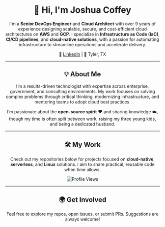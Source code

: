 <div align="center">

# 👋 Hi, I'm Joshua Coffey

I'm a **Senior DevOps Engineer** and **Cloud Architect** with over 9 years of experience designing scalable, secure, and cost-efficient cloud architectures on **AWS** and **GCP**. I specialize in **Infrastructure as Code (IaC)**, **CI/CD pipelines**, and **cloud-native solutions**, with a passion for automating infrastructure to streamline operations and accelerate delivery.

🔗 [LinkedIn](https://www.linkedin.com/in/joshua-r-coffey/) | 📍 Tyler, TX

---

## 💡 About Me

I’m a results-driven technologist with expertise across enterprise, government, and consulting environments. My work focuses on solving complex problems through critical thinking, modernizing infrastructure, and mentoring teams to adopt cloud best practices.

I’m passionate about the **open-source spirit** ❤️ and sharing knowledge ☁️, though my time is often split between work, raising my three young kids, and being a dedicated husband.

---

## 🛠️ My Work

Check out my repositories below for projects focused on **cloud-native**, **serverless**, and **Linux** solutions. I aim to share practical, reusable code when time allows.

![Profile Views](https://komarev.com/ghpvc/?username=hotcoffey)

---

## 🌍 Get Involved

Feel free to explore my repos, open issues, or submit PRs. Suggestions are always welcome!

</div>
